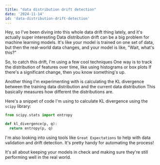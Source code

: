 ```yaml
---
title: "data distribution drift detection"
date: '2024-11-14'
id: 'data-distribution-drift-detection'
---
```


Hey, so I've been diving into this whole data drift thing lately, and it's actually super interesting  Data distribution drift can be a big problem for machine learning models.  It's like your model is trained on one set of data, but then the real-world data changes, and your model is like, "Wait, what's this?"  

So, to catch this drift, I'm using a few cool techniques  One way is to track the distribution of features over time, like using histograms or box plots  If there's a significant change, then you know something's up.  

Another thing I'm experimenting with is calculating the KL divergence between the training data distribution and the current data distribution  This basically measures how different the distributions are.

Here's a snippet of code I'm using to calculate KL divergence using the `scipy` library:
```python
from scipy.stats import entropy

def kl_divergence(p, q):
  return entropy(p, q)
```

I'm also looking into using tools like `Great Expectations` to help with data validation and drift detection.  It's pretty handy for automating the process! 

It's all about keeping your models in check and making sure they're still performing well in the real world.
